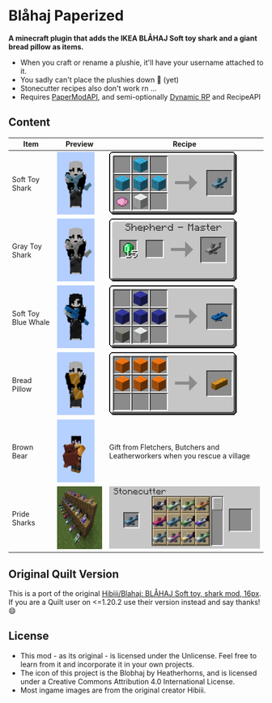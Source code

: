 # Blåhaj Paperized

**A minecraft plugin that adds the IKEA BLÅHAJ Soft toy shark and a giant bread pillow as items.**

- When you craft or rename a plushie, it'll have your username attached to it.
- You sadly can't place the plushies down 🥲 (yet)
- Stonecutter recipes also don't work rn ...
- Requires [PaperModAPI](https://modrinth.com/plugin/papermodapi), and semi-optionally [Dynamic RP](https://modrinth.com/plugin/dynamic-rp) and RecipeAPI

## Content

| Item                | Preview                                                         | Recipe                                                                     |
|---------------------|-----------------------------------------------------------------|----------------------------------------------------------------------------|
| Soft Toy Shark      | <img src="./.pretty_readme/preview_blue_shark.png" height=124/> | ![Crafting recipe for Blåhaj](.pretty_readme/recipe_blue_shark.png)      |
| Gray Toy Shark      | <img src="./.pretty_readme/preview_gray_shark.png" height=124/> | ![Crafting recipe for Klappar Haj](.pretty_readme/trade_gray_shark.png)  |
| Soft Toy Blue Whale | <img src="./.pretty_readme/preview_blue_whale.png" height=124/> | ![Crafting recipe for Blåvingad](.pretty_readme/recipe_blue_whale.png)   |
| Bread Pillow        | <img src="./.pretty_readme/preview_bread.png" height=124/>      | ![Crafting recipe for Bread Pillow](.pretty_readme/recipe_bread.png)     |
| Brown Bear          | <img src="./.pretty_readme/preview_brown_bear.png" height=124/> | Gift from Fletchers, Butchers and Leatherworkers when you rescue a village |
| Pride Sharks        | <img src="./.pretty_readme/pride_sharks.png" height=124/>       | ![Crafting recipe for Pride Sharks](.pretty_readme/recipe_pride.png)     |

## Original Quilt Version

This is a port of the original [Hibiii/Blahaj: BLÅHAJ Soft toy, shark mod, 16px](https://github.com/Hibiii/Blahaj).
If you are a Quilt user on <=1.20.2 use their version instead and say thanks! 😄

## License

- This mod - as its original - is licensed under the Unlicense. Feel free to learn from it and incorporate it in your
  own projects.
- The icon of this project is the Blobhaj by Heatherhorns, and is licensed under a Creative Commons Attribution 4.0
  International License.
- Most ingame images are from the original creator Hibiii.
